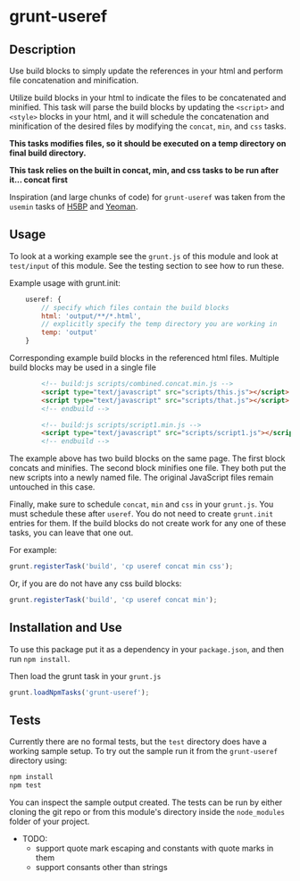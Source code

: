 grunt-useref
============

## Description

Use build blocks to simply update the references in your html and perform file concatenation and minification.

Utilize build blocks in your html to indicate the files to be concatenated and minified. This task will parse the build
blocks by updating the `<script>` and `<style>` blocks in your html, and it will schedule the concatenation and
minification of the desired files by modifying the `concat`, `min`, and `css` tasks.

**This tasks modifies files, so it should be executed on a temp directory on final build directory.**

**This task relies on the built in concat, min, and css tasks to be run after it... concat first**

Inspiration (and large chunks of code) for `grunt-useref` was taken from the `usemin` tasks of
[H5BP](https://raw.github.com/h5bp/node-build-script/master/tasks/usemin.js) and
[Yeoman](https://raw.github.com/h5bp/node-build-script/master/tasks/usemin.js).

## Usage

To look at a working example see the `grunt.js` of this module and look at `test/input` of this module. See the testing
section to see how to run these.

Example usage with grunt.init:

```javascript
    useref: {
        // specify which files contain the build blocks
        html: 'output/**/*.html',
        // explicitly specify the temp directory you are working in
        temp: 'output'
    }
```

Corresponding example build blocks in the referenced html files. Multiple build blocks may be used in a single file

```html
        <!-- build:js scripts/combined.concat.min.js -->
        <script type="text/javascript" src="scripts/this.js"></script>
        <script type="text/javascript" src="scripts/that.js"></script>
        <!-- endbuild -->

        <!-- build:js scripts/script1.min.js -->
        <script type="text/javascript" src="scripts/script1.js"></script>
        <!-- endbuild -->
```

The example above has two build blocks on the same page. The first block concats and minifies. The second block minifies
one file. They both put the new scripts into a newly named file. The original JavaScript files remain untouched in this
case.

Finally, make sure to schedule `concat`, `min` and `css` in your `grunt.js`. You must schedule these after `useref`.
You do not need to create `grunt.init` entries for them. If the build blocks do not create work for any one of these
tasks, you can leave that one out.

For example:

```javascript
grunt.registerTask('build', 'cp useref concat min css');
```

Or, if you are do not have any css build blocks:

```javascript
grunt.registerTask('build', 'cp useref concat min');
```

## Installation and Use

To use this package put it as a dependency in your `package.json`, and then run `npm install`.

Then load the grunt task in your `grunt.js`

```javascript
grunt.loadNpmTasks('grunt-useref');
```

## Tests

Currently there are no formal tests, but the `test` directory does have a working sample setup. To try out the sample
run it from the `grunt-useref` directory using:

```bash
npm install
npm test
```

You can inspect the sample output created. The tests can be run by either cloning the git repo or from this module's
directory inside the `node_modules` folder of your project.

* TODO:
    * support quote mark escaping and constants with quote marks in them
    * support consants other than strings